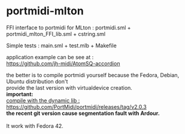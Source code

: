 # portmidi-mlton
FFI interface to portmidi for MLton : <cr>
portmidi.sml + portmidi_mlton_FFI_lib.sml + cstring.sml

Simple tests : main.sml + test.mlb + Makefile

application example can be see at :<br>
https://github.com/jh-midi/AtomSQ-accordion

the better is to compile portmidi yourself because the Fedora, Debian, Ubuntu distribution don't <br>
provide the last version with virtualdevice creation.<br>
**important:**<br>
<ins> compile with the dynamic lib :</ins> <br>
https://github.com/PortMidi/portmidi/releases/tag/v2.0.3<br>
**the recent git version cause segmentation fault with Ardour.**
<br>
<br>It work with Fedora 42.<br>






